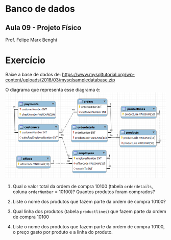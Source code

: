 # **Banco de dados**
## Aula 09 - Projeto Físico
Prof. Felipe Marx Benghi 

# Exercício
Baixe a base de dados de:
https://www.mysqltutorial.org/wp-content/uploads/2018/03/mysqlsampledatabase.zip

O diagrama que representa esse diagrama é:
![Alt text](image-4.png)


1. Qual o valor total da ordem de compra 10100 (tabela `orderdetails`, coluna `orderNumber` = 10100)? Quantos produtos foram comprados?

1. Liste o nome dos produtos que fazem parte da ordem de compra 10100?

1. Qual linha dos produtos (tabela `productlines`) que fazem parte da ordem de compra 10100

1. Liste o nome dos produtos que fazem parte da ordem de compra 10100, o preço gasto por produto e a linha do produto.